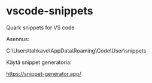 # vscode-snippets
Quark snippets for VS code

Asennus:

C:\Users\tahkave\AppData\Roaming\Code\User\snippets

Käytä snippet generatoria:

https://snippet-generator.app/

